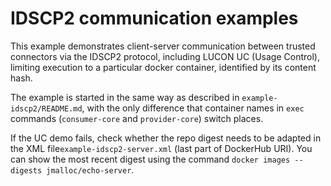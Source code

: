 # IDSCP2 communication examples

This example demonstrates client-server communication between trusted connectors via the IDSCP2 protocol,
including LUCON UC (Usage Control), limiting execution to a particular docker container, identified by its content hash.

The example is started in the same way as described in `example-idscp2/README.md`, with the only difference that
container names in `exec` commands (`consumer-core` and `provider-core`) switch places.

If the UC demo fails, check whether the repo digest needs to be adapted in the XML file`example-idscp2-server.xml`
(last part of DockerHub URI). 
You can show the most recent digest using the command `docker images --digests jmalloc/echo-server`.